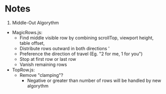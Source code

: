# Notes

1. Middle-Out Algorythm
  * MagicRows.js:
    - Find middle visible row by combining scrollTop, viewport height, table offset,
    - Distribute rows outward in both directions '
    - Preference the direction of travel (Eg. "2 for me, 1 for you")
    - Stop at first row or last row
    - Vanish remaining rows
  * TopRow.js:
    - Remove "clamping"?  
      * Negative or greater than number of rows will be handled by new algorythm
      

